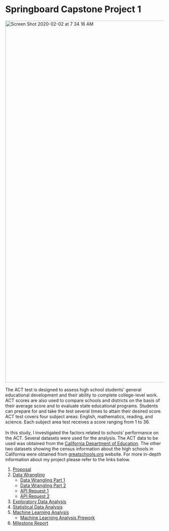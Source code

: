 # Springboard Capstone Project 1

<img width="1145" alt="Screen Shot 2020-02-02 at 7 34 16 AM" src="https://user-images.githubusercontent.com/55601793/73610681-f6697380-458e-11ea-8b5b-e426cb1156d1.png">

The ACT test is designed to assess high school students' general educational development and their ability to complete college-level work. ACT scores are also used to compare schools and districts on the basis of their average score and to evaluate state educational programs. Students can prepare for and take the test several times to attain their desired score.  ACT test covers four subject areas: English, mathematics, reading, and science. Each subject area test receives a score ranging from 1 to 36.</br></br>
In this study, I investigated the factors  related to schools’ performance on the ACT. Several datasets were used for the analysis. The ACT data to be used was obtained from the 
  [California Department of Education](https://www.cde.ca.gov/ds/sp/ai/). The other two datasets showing the census information about the high schools in California were obtained from 
  [greatschools.org](https://www.greatschools.org/california) website. 
For more in-depth information about my project please refer to the links below.

1. [Proposal](https://github.com/Meralbalik/Capstone-Project-1/blob/master/Reports/Proposal.pdf)
2. [Data Wrangling](https://github.com/Meralbalik/Capstone-Project-1/tree/master/Data%20Wrangling)
   - [Data Wrangling Part 1](https://github.com/Meralbalik/Capstone-Project-1/blob/master/Data%20Wrangling%20Part%201.ipynb)
   -  [Data Wrangling Part 2 ](https://github.com/Meralbalik/Capstone-Project-1/blob/master/Data%20Wrangling%20Part%202.ipynb)
     - [API Request 1](https://github.com/Meralbalik/Capstone-Project-1/blob/master/API%20Request%201.ipynb)
     - [API Request 2](https://github.com/Meralbalik/Capstone-Project-1/blob/master/API%20Request%202.ipynb)
3. [Exploratory Data Analysis](https://github.com/Meralbalik/Capstone-Project-1/blob/master/Exploratory%20Data%20Analysis.ipynb)
4. [Statistical Data Analysis](https://github.com/Meralbalik/Capstone-Project-1/blob/master/Statistical%20Data%20Analysis.ipynb)
5. [Machine Learning Analysis ](https://github.com/Meralbalik/Capstone-Project-1/blob/master/Machine%20Learning%20.ipynb)
   - [Machine Learning Analysis Prework](https://github.com/Meralbalik/Capstone-Project-1/blob/master/Machine%20Learning%20Prework.ipynb)
6. [Milestone Report](https://github.com/Meralbalik/Capstone-Project-1/blob/master/Milestone%20Report%20.pdf)
